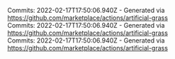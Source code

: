 Commits: 2022-02-17T17:50:06.940Z - Generated via https://github.com/marketplace/actions/artificial-grass
<br>
Commits: 2022-02-17T17:50:06.940Z - Generated via https://github.com/marketplace/actions/artificial-grass
<br>
Commits: 2022-02-17T17:50:06.940Z - Generated via https://github.com/marketplace/actions/artificial-grass
<br>
